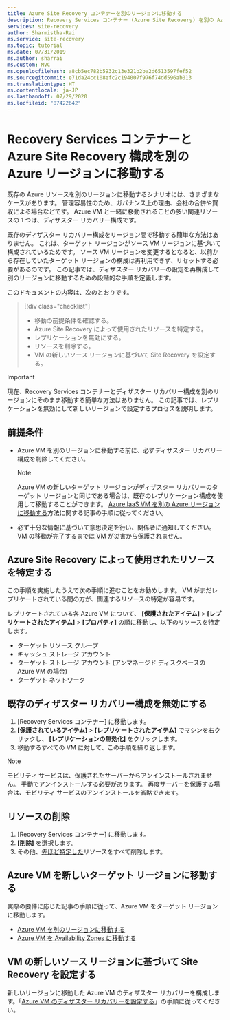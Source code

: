 ```yaml
---
title: Azure Site Recovery コンテナーを別のリージョンに移動する
description: Recovery Services コンテナー (Azure Site Recovery) を別の Azure リージョンに移動する方法を説明します
services: site-recovery
author: Sharmistha-Rai
ms.service: site-recovery
ms.topic: tutorial
ms.date: 07/31/2019
ms.author: sharrai
ms.custom: MVC
ms.openlocfilehash: a8cb5ec782b5932c13e321b2ba2d6513597fef52
ms.sourcegitcommit: e71da24cc108efc2c194007f976f74dd596ab013
ms.translationtype: HT
ms.contentlocale: ja-JP
ms.lasthandoff: 07/29/2020
ms.locfileid: "87422642"
---
```

# <a name="move-a-recovery-services-vault-and-azure-site-recovery-configuration-to-another-azure-region"></a>Recovery Services コンテナーと Azure Site Recovery 構成を別の Azure リージョンに移動する

既存の Azure リソースを別のリージョンに移動するシナリオには、さまざまなケースがあります。 管理容易性のため、ガバナンス上の理由、会社の合併や買収による場合などです。 Azure VM と一緒に移動されることの多い関連リソースの 1 つは、ディザスター リカバリー構成です。 

既存のディザスター リカバリー構成をリージョン間で移動する簡単な方法はありません。 これは、ターゲット リージョンがソース VM リージョンに基づいて構成されているためです。 ソース VM リージョンを変更するとなると、以前から存在していたターゲット リージョンの構成は再利用できず、リセットする必要があるのです。 この記事では、ディザスター リカバリーの設定を再構成して別のリージョンに移動するための段階的な手順を定義します。

このドキュメントの内容は、次のとおりです。

> [!div class="checklist"]
> * 移動の前提条件を確認する。
> * Azure Site Recovery によって使用されたリソースを特定する。
> * レプリケーションを無効にする。
> * リソースを削除する。
> * VM の新しいソース リージョンに基づいて Site Recovery を設定する。

> [!IMPORTANT]
> 現在、Recovery Services コンテナーとディザスター リカバリー構成を別のリージョンにそのまま移動する簡単な方法はありません。 この記事では、レプリケーションを無効にして新しいリージョンで設定するプロセスを説明します。

## <a name="prerequisites"></a>前提条件

- Azure VM を別のリージョンに移動する前に、必ずディザスター リカバリー構成を削除してください。 

  > [!NOTE]
  > Azure VM の新しいターゲット リージョンがディザスター リカバリーのターゲット リージョンと同じである場合は、既存のレプリケーション構成を使用して移動することができます。 [Azure IaaS VM を別の Azure リージョンに移動する](azure-to-azure-tutorial-migrate.md)方法に関する記事の手順に従ってください。

- 必ず十分な情報に基づいて意思決定を行い、関係者に通知してください。 VM の移動が完了するまでは VM が災害から保護されません。

## <a name="identify-the-resources-that-were-used-by-azure-site-recovery"></a>Azure Site Recovery によって使用されたリソースを特定する
この手順を実施したうえで次の手順に進むことをお勧めします。 VM がまだレプリケートされている間の方が、関連するリソースの特定が容易です。

レプリケートされている各 Azure VM について、 **[保護されたアイテム]**  >  **[レプリケートされたアイテム]**  >  **[プロパティ]** の順に移動し、以下のリソースを特定します。

- ターゲット リソース グループ
- キャッシュ ストレージ アカウント
- ターゲット ストレージ アカウント (アンマネージド ディスクベースの Azure VM の場合) 
- ターゲット ネットワーク


## <a name="disable-the-existing-disaster-recovery-configuration"></a>既存のディザスター リカバリー構成を無効にする

1. [Recovery Services コンテナー] に移動します。
2. **[保護されているアイテム]**  >  **[レプリケートされたアイテム]** でマシンを右クリックし、 **[レプリケーションの無効化]** をクリックします。
3. 移動するすべての VM に対して、この手順を繰り返します。

> [!NOTE]
> モビリティ サービスは、保護されたサーバーからアンインストールされません。 手動でアンインストールする必要があります。 再度サーバーを保護する場合は、モビリティ サービスのアンインストールを省略できます。

## <a name="delete-the-resources"></a>リソースの削除

1. [Recovery Services コンテナー] に移動します。
2. **[削除]** を選択します。
3. その他、[先ほど特定した](#identify-the-resources-that-were-used-by-azure-site-recovery)リソースをすべて削除します。
 
## <a name="move-azure-vms-to-the-new-target-region"></a>Azure VM を新しいターゲット リージョンに移動する

実際の要件に応じた記事の手順に従って、Azure VM をターゲット リージョンに移動します。

- [Azure VM を別のリージョンに移動する](azure-to-azure-tutorial-migrate.md)
- [Azure VM を Availability Zones に移動する](move-azure-VMs-AVset-Azone.md)

## <a name="set-up-site-recovery-based-on-the-new-source-region-for-the-vms"></a>VM の新しいソース リージョンに基づいて Site Recovery を設定する

新しいリージョンに移動した Azure VM のディザスター リカバリーを構成します。「[Azure VM のディザスター リカバリーを設定する](azure-to-azure-tutorial-enable-replication.md)」の手順に従ってください。

